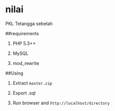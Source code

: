 nilai
=====

PKL Tetangga sebelah

##requirements
1. PHP 5.3++

2. MySQL

3. mod_rewrite

##Using

1. Extract `master.zip`

2. Export .sql 

3. Run browser and `http://localhost/directory`
